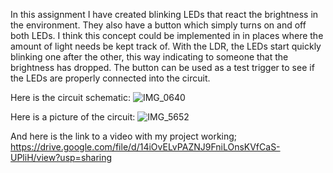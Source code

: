 In this assignment I have created blinking LEDs that react the brightness in the environment. They also have a button which simply turns on and off both LEDs.
I think this concept could be implemented in in places where the amount of light needs be kept track of. With the LDR, the LEDs start quickly blinking one after the other, this way indicating to someone that the brightness has dropped. The button can be used as a test trigger to see if the LEDs are properly connected into the circuit.


Here is the circuit schematic:
![IMG_0640](https://user-images.githubusercontent.com/61503490/122346456-07374100-cf5a-11eb-833d-02ac0d910d15.JPG) 


Here is a picture of the circuit:
![IMG_5652](https://user-images.githubusercontent.com/61503490/122347316-f2a77880-cf5a-11eb-95bd-eca7b16e89eb.jpeg)

And here is the link to a video with my project working;
https://drive.google.com/file/d/14iOvELvPAZNJ9FniLOnsKVfCaS-UPliH/view?usp=sharing 
